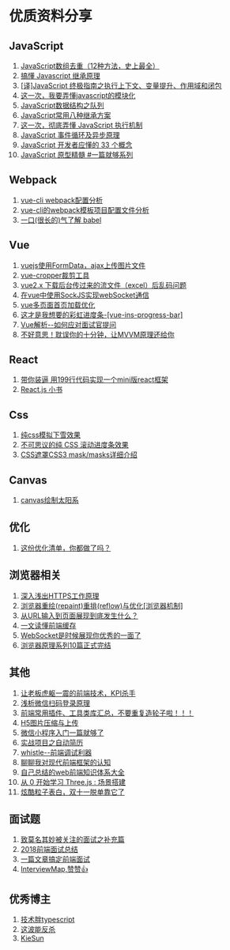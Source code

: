 
优质资料分享
===================================
JavaScript
-----------------------------------

1. [JavaScript数组去重（12种方法，史上最全）](https://segmentfault.com/a/1190000016418021)
2. [搞懂 Javascript 继承原理](https://segmentfault.com/a/1190000016542417)
3. [[译]JavaScript 终极指南之执行上下文、变量提升、作用域和闭包](https://juejin.im/entry/5bd10422518825295071ce78)
4. [这一次，我要弄懂javascript的模块化](https://juejin.im/post/5b4420e7f265da0f4b7a7b27)
5. [JavaScript数据结构之队列](https://juejin.im/post/5c248dede51d4558bf396c9d)
6. [JavaScript常用八种继承方案](https://juejin.im/post/5bcb2e295188255c55472db0)
7. [这一次，彻底弄懂 JavaScript 执行机制](https://juejin.im/post/59e85eebf265da430d571f89)
8. [JavaScript 事件循环及异步原理](https://juejin.im/post/5bc1adc45188255c82553921)
9. [JavaScript 开发者应懂的 33 个概念](https://juejin.im/entry/5bc9aae56fb9a05d20687bf3)
10. [JavaScript 原型精髓 #一篇就够系列](https://juejin.im/post/5bcdb6c6f265da0afd4b75c0)

Webpack
-----------------------------------
1. [vue-cli webpack配置分析](https://segmentfault.com/a/1190000008644830)
2. [vue-cli的webpack模板项目配置文件分析](https://blog.csdn.net/hongchh/article/details/55113751)
3. [一口(很长的)气了解 babel](https://juejin.im/post/5c19c5e0e51d4502a232c1c6)

Vue
-----------
1. [vuejs使用FormData，ajax上传图片文件](https://segmentfault.com/a/1190000010539269)
2. [vue-cropper裁剪工具](http://xyxiao.cn/vue-cropper/example/)
3. [vue2.x 下载后台传过来的流文件（excel）后乱码问题](https://www.cnblogs.com/cynthia-wuqian/p/7927621.html)
4. [在vue中使用SockJS实现webSocket通信](https://juejin.im/post/5b7fd02d6fb9a01a196f6276)
5. [vue多页面首页加载优化](https://juejin.im/entry/5bc7ccefe51d450e543ecfac)
6. [这才是我想要的彩虹进度条-[vue-ins-progress-bar]](https://juejin.im/post/5b44c5e36fb9a04fde5ab077)
7. [Vue解析--如何应对面试官提问](https://juejin.im/post/5bae435b6fb9a05d0d287c13)
8. [不好意思！耽误你的十分钟，让MVVM原理还给你](https://juejin.im/post/5abdd6f6f265da23793c4458)

React
-----------
1. [带你装逼 用199行代码实现一个mini版react框架](https://mp.weixin.qq.com/s/Gb-ZS71q9-5_vNR0Eyd6Bg)
2. [React.js 小书
](http://huziketang.mangojuice.top/books/react/)

Css
-----------
1. [纯css模拟下雪效果](https://juejin.im/post/5c4525ab6fb9a049bb7ca45c)
2. [不可思议的纯 CSS 滚动进度条效果](https://juejin.im/post/5c35953ce51d45523f04b6d2)
3. [CSS遮罩CSS3 mask/masks详细介绍](https://www.zhangxinxu.com/wordpress/2017/11/css-css3-mask-masks/)

Canvas
-----------
1. [canvas绘制太阳系](https://www.cnblogs.com/edwardloveyou/p/7740237.html)

优化
------------
1. [这份优化清单，你都做了吗？](https://juejin.im/post/5bbaeb48f265da0aca3323c1)

浏览器相关
-------------
1. [深入浅出HTTPS工作原理](https://juejin.im/post/5c1913a46fb9a049db73119a)
2. [浏览器重绘(repaint)重排(reflow)与优化[浏览器机制]](https://juejin.im/post/5c15f797f265da61141c7f86)
3. [从URL输入到页面展现到底发生什么？](https://juejin.im/post/5bf3ad55f265da61682afc9b)
4. [一文读懂前端缓存](https://juejin.im/post/5c22ee806fb9a049fb43b2c5)
5. [WebSocket是时候展现你优秀的一面了](https://juejin.im/post/5bc7f6b96fb9a05d3447eef8)
6. [浏览器原理系列10篇正式完结](https://juejin.im/post/5c6d3e026fb9a04a0d576f98)

其他
----------------
1. [让老板虎躯一震的前端技术，KPI杀手](https://juejin.im/post/5c3ff18b6fb9a04a0a5f76aa)
2. [浅析微信扫码登录原理](https://juejin.im/post/5bd5784651882528e67c2caf)
3. [前端常用插件、工具类库汇总，不要重复造轮子啦！！！](https://juejin.im/post/5ba7d5dd5188255c6140cc9d)
4. [H5图片压缩与上传](http://www.cnblogs.com/stoneniqiu/p/5957356.html)
5. [微信小程序入门一篇就够了](https://juejin.im/post/5b8354c66fb9a01a182682af)
6. [实战项目之自动简历](https://juejin.im/post/5b9d27ddf265da0ad7019775)
7. [whistle--前端调试利器](https://juejin.im/entry/5bac56f85188255c8321186d)
8. [聊聊我对现代前端框架的认知](https://juejin.im/entry/5bc31c34e51d450e664b9805)
9. [自己总结的web前端知识体系大全](https://www.cnblogs.com/wangfupeng1988/p/4649709.html)
10. [从 0 开始学习 Three.js : 场景搭建](https://juejin.im/post/5ab07d186fb9a028b92cf79d)
11. [炫酷粒子表白，双十一脱单靠它了](https://juejin.im/post/5bdfe1dbe51d45054771f9d4)

面试题
-----------
1. [致莫名其妙被关注的面试之补充篇](https://juejin.im/post/5b4de8b16fb9a04fa8672375)
2. [2018前端面试总结](https://juejin.im/post/5b94d8965188255c5a0cdc02)
3. [一篇文章搞定前端面试](https://juejin.im/post/5bbaa549e51d450e827b6b13)
4. [InterviewMap,赞赞👍](https://yuchengkai.cn/docs/frontend/vue.html#nexttick-%E5%8E%9F%E7%90%86%E5%88%86%E6%9E%90)

优秀博主
-----------
1. [技术胖typescript](https://jspang.com/post/typescript.html)
2. [这波能反杀](https://www.jianshu.com/u/10ae59f49b13)
3. [KieSun](https://github.com/KieSun/Dream)
